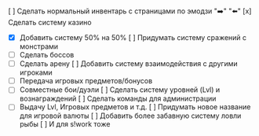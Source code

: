 [ ] Сделать нормальный инвентарь с страницами по эмодзи ":arrow_right:" ":arrow_left:"
[x] Сделать систему казино
  + [x] Добавить систему 50% на 50%
[ ] Придумать систему сражений с монстрами
  + [ ] Сделать боссов
  + [ ] Сделать арену
[ ] Добавить систему взаимодействия с другими игроками
  + [ ] Передача игровых предметов/бонусов
  + [ ] Совместные бои/дуэли
[ ] Сделать систему уровней (Lvl) и вознаграждений
[ ] Сделать команды для администрации
  + [ ] Выдачу Lvl, Игровых предметов и т.д.
[ ] Придумать новое название для игровой валюты
[ ] Добавить более забавную систему ловли рыбы
[ ] И для s!work тоже
